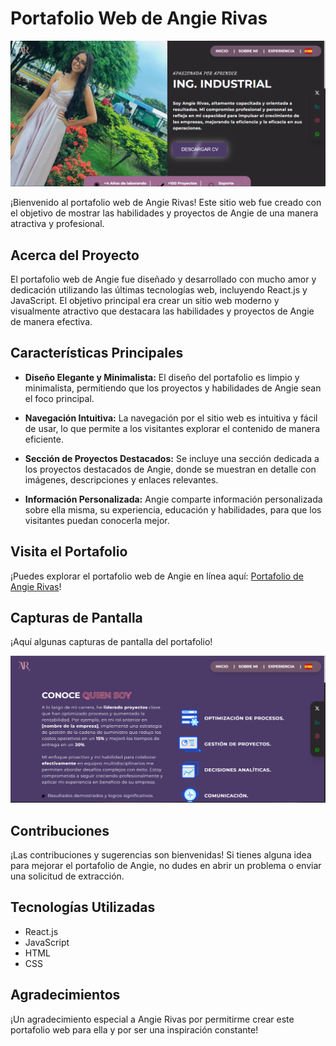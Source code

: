 # Portafolio Web de Angie Rivas

![Portafolio Preview](./public/Others/project3.png)

¡Bienvenido al portafolio web de Angie Rivas! Este sitio web fue creado con el objetivo de mostrar las habilidades y proyectos de Angie de una manera atractiva y profesional.

## Acerca del Proyecto

El portafolio web de Angie fue diseñado y desarrollado con mucho amor y dedicación utilizando las últimas tecnologías web, incluyendo React.js y JavaScript. El objetivo principal era crear un sitio web moderno y visualmente atractivo que destacara las habilidades y proyectos de Angie de manera efectiva.

## Características Principales

- **Diseño Elegante y Minimalista:** El diseño del portafolio es limpio y minimalista, permitiendo que los proyectos y habilidades de Angie sean el foco principal.

- **Navegación Intuitiva:** La navegación por el sitio web es intuitiva y fácil de usar, lo que permite a los visitantes explorar el contenido de manera eficiente.

- **Sección de Proyectos Destacados:** Se incluye una sección dedicada a los proyectos destacados de Angie, donde se muestran en detalle con imágenes, descripciones y enlaces relevantes.

- **Información Personalizada:** Angie comparte información personalizada sobre ella misma, su experiencia, educación y habilidades, para que los visitantes puedan conocerla mejor.

## Visita el Portafolio

¡Puedes explorar el portafolio web de Angie en línea aquí: [Portafolio de Angie Rivas](https://portafolio-angie-rivas.vercel.app/)!

## Capturas de Pantalla

¡Aquí algunas capturas de pantalla del portafolio!

![Captura de Pantalla 1](./public/Others/porta-1.png)


## Contribuciones

¡Las contribuciones y sugerencias son bienvenidas! Si tienes alguna idea para mejorar el portafolio de Angie, no dudes en abrir un problema o enviar una solicitud de extracción.

## Tecnologías Utilizadas

- React.js
- JavaScript
- HTML
- CSS

## Agradecimientos

¡Un agradecimiento especial a Angie Rivas por permitirme crear este portafolio web para ella y por ser una inspiración constante!
